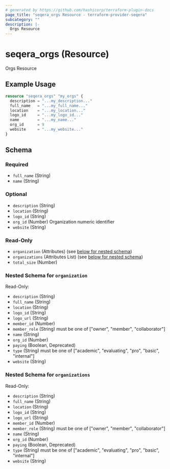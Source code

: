 ```yaml
---
# generated by https://github.com/hashicorp/terraform-plugin-docs
page_title: "seqera_orgs Resource - terraform-provider-seqera"
subcategory: ""
description: |-
  Orgs Resource
---
```


# seqera_orgs (Resource)

Orgs Resource

## Example Usage

```terraform
resource "seqera_orgs" "my_orgs" {
  description = "...my_description..."
  full_name   = "...my_full_name..."
  location    = "...my_location..."
  logo_id     = "...my_logo_id..."
  name        = "...my_name..."
  org_id      = 9
  website     = "...my_website..."
}
```

<!-- schema generated by tfplugindocs -->
## Schema

### Required

- `full_name` (String)
- `name` (String)

### Optional

- `description` (String)
- `location` (String)
- `logo_id` (String)
- `org_id` (Number) Organization numeric identifier
- `website` (String)

### Read-Only

- `organization` (Attributes) (see [below for nested schema](#nestedatt--organization))
- `organizations` (Attributes List) (see [below for nested schema](#nestedatt--organizations))
- `total_size` (Number)

<a id="nestedatt--organization"></a>
### Nested Schema for `organization`

Read-Only:

- `description` (String)
- `full_name` (String)
- `location` (String)
- `logo_id` (String)
- `logo_url` (String)
- `member_id` (Number)
- `member_role` (String) must be one of ["owner", "member", "collaborator"]
- `name` (String)
- `org_id` (Number)
- `paying` (Boolean, Deprecated)
- `type` (String) must be one of ["academic", "evaluating", "pro", "basic", "internal"]
- `website` (String)


<a id="nestedatt--organizations"></a>
### Nested Schema for `organizations`

Read-Only:

- `description` (String)
- `full_name` (String)
- `location` (String)
- `logo_id` (String)
- `logo_url` (String)
- `member_id` (Number)
- `member_role` (String) must be one of ["owner", "member", "collaborator"]
- `name` (String)
- `org_id` (Number)
- `paying` (Boolean, Deprecated)
- `type` (String) must be one of ["academic", "evaluating", "pro", "basic", "internal"]
- `website` (String)
